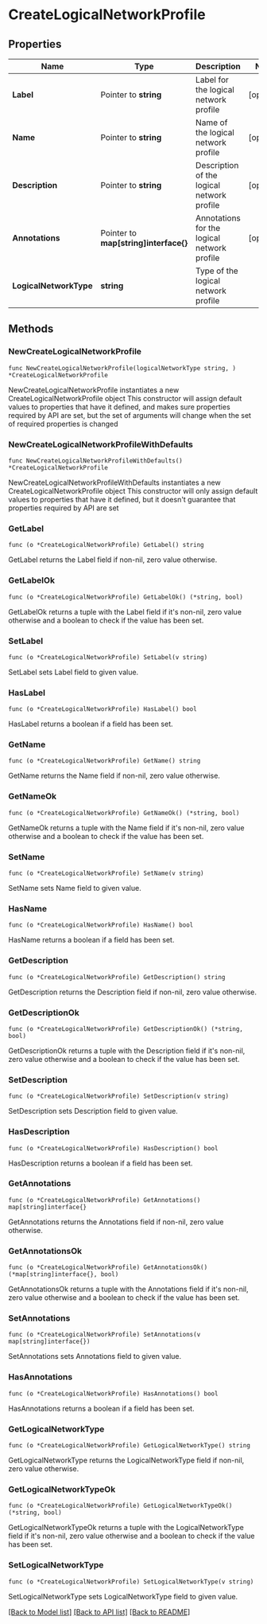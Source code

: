 # CreateLogicalNetworkProfile

## Properties

Name | Type | Description | Notes
------------ | ------------- | ------------- | -------------
**Label** | Pointer to **string** | Label for the logical network profile | [optional] 
**Name** | Pointer to **string** | Name of the logical network profile | [optional] 
**Description** | Pointer to **string** | Description of the logical network profile | [optional] 
**Annotations** | Pointer to **map[string]interface{}** | Annotations for the logical network profile | [optional] 
**LogicalNetworkType** | **string** | Type of the logical network profile | 

## Methods

### NewCreateLogicalNetworkProfile

`func NewCreateLogicalNetworkProfile(logicalNetworkType string, ) *CreateLogicalNetworkProfile`

NewCreateLogicalNetworkProfile instantiates a new CreateLogicalNetworkProfile object
This constructor will assign default values to properties that have it defined,
and makes sure properties required by API are set, but the set of arguments
will change when the set of required properties is changed

### NewCreateLogicalNetworkProfileWithDefaults

`func NewCreateLogicalNetworkProfileWithDefaults() *CreateLogicalNetworkProfile`

NewCreateLogicalNetworkProfileWithDefaults instantiates a new CreateLogicalNetworkProfile object
This constructor will only assign default values to properties that have it defined,
but it doesn't guarantee that properties required by API are set

### GetLabel

`func (o *CreateLogicalNetworkProfile) GetLabel() string`

GetLabel returns the Label field if non-nil, zero value otherwise.

### GetLabelOk

`func (o *CreateLogicalNetworkProfile) GetLabelOk() (*string, bool)`

GetLabelOk returns a tuple with the Label field if it's non-nil, zero value otherwise
and a boolean to check if the value has been set.

### SetLabel

`func (o *CreateLogicalNetworkProfile) SetLabel(v string)`

SetLabel sets Label field to given value.

### HasLabel

`func (o *CreateLogicalNetworkProfile) HasLabel() bool`

HasLabel returns a boolean if a field has been set.

### GetName

`func (o *CreateLogicalNetworkProfile) GetName() string`

GetName returns the Name field if non-nil, zero value otherwise.

### GetNameOk

`func (o *CreateLogicalNetworkProfile) GetNameOk() (*string, bool)`

GetNameOk returns a tuple with the Name field if it's non-nil, zero value otherwise
and a boolean to check if the value has been set.

### SetName

`func (o *CreateLogicalNetworkProfile) SetName(v string)`

SetName sets Name field to given value.

### HasName

`func (o *CreateLogicalNetworkProfile) HasName() bool`

HasName returns a boolean if a field has been set.

### GetDescription

`func (o *CreateLogicalNetworkProfile) GetDescription() string`

GetDescription returns the Description field if non-nil, zero value otherwise.

### GetDescriptionOk

`func (o *CreateLogicalNetworkProfile) GetDescriptionOk() (*string, bool)`

GetDescriptionOk returns a tuple with the Description field if it's non-nil, zero value otherwise
and a boolean to check if the value has been set.

### SetDescription

`func (o *CreateLogicalNetworkProfile) SetDescription(v string)`

SetDescription sets Description field to given value.

### HasDescription

`func (o *CreateLogicalNetworkProfile) HasDescription() bool`

HasDescription returns a boolean if a field has been set.

### GetAnnotations

`func (o *CreateLogicalNetworkProfile) GetAnnotations() map[string]interface{}`

GetAnnotations returns the Annotations field if non-nil, zero value otherwise.

### GetAnnotationsOk

`func (o *CreateLogicalNetworkProfile) GetAnnotationsOk() (*map[string]interface{}, bool)`

GetAnnotationsOk returns a tuple with the Annotations field if it's non-nil, zero value otherwise
and a boolean to check if the value has been set.

### SetAnnotations

`func (o *CreateLogicalNetworkProfile) SetAnnotations(v map[string]interface{})`

SetAnnotations sets Annotations field to given value.

### HasAnnotations

`func (o *CreateLogicalNetworkProfile) HasAnnotations() bool`

HasAnnotations returns a boolean if a field has been set.

### GetLogicalNetworkType

`func (o *CreateLogicalNetworkProfile) GetLogicalNetworkType() string`

GetLogicalNetworkType returns the LogicalNetworkType field if non-nil, zero value otherwise.

### GetLogicalNetworkTypeOk

`func (o *CreateLogicalNetworkProfile) GetLogicalNetworkTypeOk() (*string, bool)`

GetLogicalNetworkTypeOk returns a tuple with the LogicalNetworkType field if it's non-nil, zero value otherwise
and a boolean to check if the value has been set.

### SetLogicalNetworkType

`func (o *CreateLogicalNetworkProfile) SetLogicalNetworkType(v string)`

SetLogicalNetworkType sets LogicalNetworkType field to given value.



[[Back to Model list]](../README.md#documentation-for-models) [[Back to API list]](../README.md#documentation-for-api-endpoints) [[Back to README]](../README.md)


